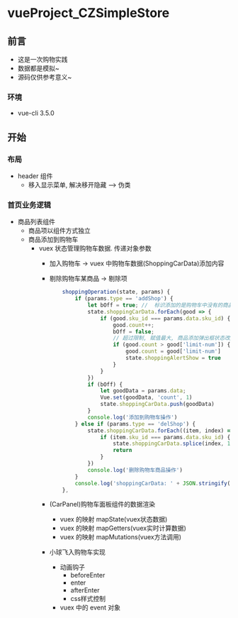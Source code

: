 # vueProject_CZSimpleStore

## 前言
- 这是一次购物实践
- 数据都是模拟~
- 源码仅供参考意义~

### 环境
- vue-cli 3.5.0


## 开始
### 布局
- header 组件
    + 移入显示菜单, 解决移开隐藏 --> 伪类

### 首页业务逻辑
- 商品列表组件
    + 商品项以组件方式独立
    + 商品添加到购物车
        + vuex 状态管理购物车数据. 传递对象参数
            + 加入购物车  -> vuex 中购物车数据(ShoppingCarData)添加内容
            + 剔除购物车某商品 -> 剔除项
                ```js
                    shoppingOperation(state, params) {
                        if (params.type == 'addShop') {
                            let bOff = true; //  标识添加的是购物车中没有的商品
                            state.shoppingCarData.forEach(good => {
                                if (good.sku_id === params.data.sku_id) {
                                    good.count++;
                                    bOff = false;
                                    // 超过限制, 赋值最大, 商品添加弹出框状态改变
                                    if (good.count > good['limit-num']) {
                                        good.count = good['limit-num']
                                        state.shoppingAlertShow = true
                                    }
                                }
                            })
                            if (bOff) {
                                let goodData = params.data;
                                Vue.set(goodData, 'count', 1)
                                state.shoppingCarData.push(goodData)
                            }
                            console.log('添加到购物车操作')
                        } else if (params.type == 'delShop') {
                            state.shoppingCarData.forEach((item, index) => {
                                if (item.sku_id === params.data.sku_id) {
                                    state.shoppingCarData.splice(index, 1)
                                    return
                                }
                            })
                            console.log('删除购物车商品操作')
                        }
                        console.log('shoppingCarData: ' + JSON.stringify(state.shoppingCarData))
                    },
                ```
            + (CarPanel)购物车面板组件的数据渲染
                + vuex 的映射 mapState(vuex状态数据)  
                + vuex 的映射 mapGetters(vuex实时计算数据)
                + vuex 的映射 mapMutations(vuex方法调用)

            + 小球飞入购物车实现
                + 动画钩子
                    + beforeEnter
                    + enter
                    + afterEnter
                    + css样式控制
                + vuex 中的 event 对象